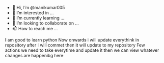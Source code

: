 - 👋 Hi, I’m @manikumar005
- 👀 I’m interested in ...
- 🌱 I’m currently learning ...
- 💞️ I’m looking to collaborate on ...
- 📫 How to reach me ...

<!---
manikumar005/manikumar005 is a ✨ special ✨ repository because its `README.md` (this file) appears on your GitHub profile.
You can click the Preview link to take a look at your changes.
-->
I am good to learn python Now onwards i will update everythink in repository after I will commet then it will update to my repository
Few actions we need to take everytime and update it then we can view whatever changes are happenibg here
